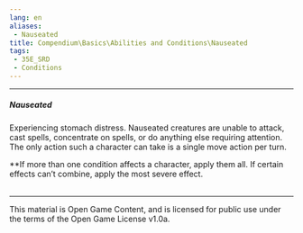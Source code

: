 ```yaml
---
lang: en
aliases:
 - Nauseated
title: Compendium\Basics\Abilities and Conditions\Nauseated
tags: 
 - 35E_SRD
 - Conditions
---
```


---
##### Nauseated

Experiencing stomach distress. Nauseated creatures are unable to attack, cast spells, concentrate on spells, or do anything else requiring attention. The only action such a character can take is a single move action per turn.

**If more than one condition affects a character, apply them all. If certain effects can’t combine, apply the most severe effect.
<br><br>



---



This material is Open Game Content, and is licensed for public use under the terms of the Open Game License v1.0a.

